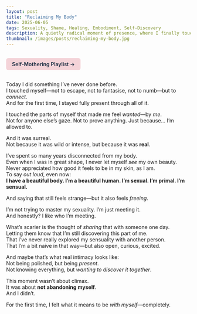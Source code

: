 ```yaml
---
layout: post
title: "Reclaiming My Body"
date: 2025-06-05
tags: Sexuality, Shame, Healing, Embodiment, Self-Discovery
description: A quietly radical moment of presence, where I finally touched myself without shame—and felt something beautiful.
thumbnail: /images/posts/reclaiming-my-body.jpg
---
```


<a href="https://music.youtube.com/playlist?list=PLuO5E1rh5RqIzePJeOjdXo62gwnYJ748_&si=NvtF0mzI9Sx2IoPu&shuffle=1" 
   target="_blank" 
   class="back-button"
   style="display:inline-block; margin: 1rem auto; background-color: #F4D3D8; color: #1A2D41; padding: 0.5rem 1rem; border-radius: 6px; font-weight: 600; text-decoration: none;">
  Self‑Mothering Playlist →
</a>

Today I did something I’ve never done before.  
I touched myself—not to escape, not to fantasise, not to numb—but to *connect*.  
And for the first time, I stayed fully present through all of it.

I touched the parts of myself that made me feel *wanted*—by *me*.  
Not for anyone else’s gaze. Not to prove anything. Just because… I’m allowed to.

And it was surreal.  
Not because it was wild or intense, but because it was **real**.  

I’ve spent so many years disconnected from my body.  
Even when I was in great shape, I never let myself *see* my own beauty.  
Never appreciated how good it feels to be in my skin, as I am.  
To say *out loud*, even now:  
**I have a beautiful body. I’m a beautiful human. I’m sexual. I’m primal. I’m sensual.**

And saying that still feels strange—but it also feels *freeing*.

I’m not trying to master my sexuality. I’m just meeting it.  
And honestly? I like who I’m meeting.

What’s scarier is the thought of *sharing* that with someone one day.  
Letting them know that I’m still discovering this part of me.  
That I’ve never really explored my sensuality with another person.  
That I’m a bit naive in that way—but also open, curious, excited.

And maybe that’s what real intimacy looks like:  
Not being polished, but being *present*.  
Not knowing everything, but *wanting to discover it together*.  

This moment wasn’t about climax.  
It was about **not abandoning myself**.  
And I didn’t.

For the first time, I felt what it means to be *with myself*—completely.